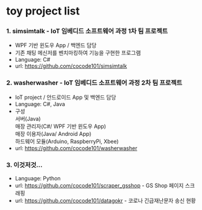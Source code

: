 # toy project list
### 1. simsimtalk - IoT 임베디드 소프트웨어 과정 1차 팀 프로젝트
* WPF 기반 윈도우 App / 백엔드 담당
* 기존 채팅 메신저를 벤치마킹하여 기능을 구현한 프로그램
* Language: C#
* url: https://github.com/cocode101/simsimtalk

### 2. washerwasher - IoT 임베디드 소프트웨어 과정 2차 팀 프로젝트
* IoT project / 안드로이드 App 및 백엔드 담당
* Language: C#, Java
* 구성  <br>
        서버(Java) <br>
        매장 관리자(C#/ WPF 기반 윈도우 App) <br>
        매장 이용자(Java/ Android App) <br>
        하드웨어 모듈(Arduino, RaspberryPi, Xbee) <br>
* url: https://github.com/cocode101/washerwasher

### 3. 이것저것...
* Language: Python
* url: https://github.com/cocode101/scraper_gsshop - GS Shop 페이지 스크래핑
* url: https://github.com/cocode101/datagokr - 코로나 긴급재난문자 송신 현황 
